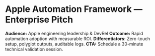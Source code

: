 # Apple Automation Framework — Enterprise Pitch
**Audience:** Apple engineering leadership & DevRel
**Outcome:** Rapid automation adoption with measurable ROI.
**Differentiators:** Zero-touch setup, polyglot outputs, auditable logs.
**CTA:** Schedule a 30-minute technical validation session.
